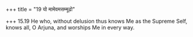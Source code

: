 +++
title = "19 यो मामेवमसम्मूढो"

+++
15.19 He who, without delusion thus knows Me as the Supreme Self, knows
all, O Arjuna, and worships Me in every way.
